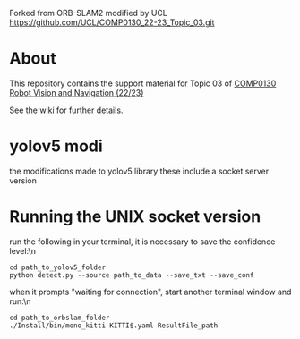 Forked from ORB-SLAM2 modified by UCL https://github.com/UCL/COMP0130_22-23_Topic_03.git


# About

This repository contains the support material for Topic 03 of [COMP0130 Robot Vision and Navigation (22/23)](https://moodle.ucl.ac.uk/course/view.php?id=30087)

See the [wiki](https://github.com/UCL/COMP0130_22-23_Topic_03/wiki) for further details.


# yolov5 modi
the modifications made to yolov5 library
these include a socket server version 


# Running the UNIX socket version
run the following in your terminal, it is necessary to save the confidence level:\n
```
cd path_to_yolov5_folder
python detect.py --source path_to_data --save_txt --save_conf
```
when it prompts "waiting for connection", start another terminal window and run:\n
```
cd path_to_orbslam_folder
./Install/bin/mono_kitti KITTI$.yaml ResultFile_path
```


